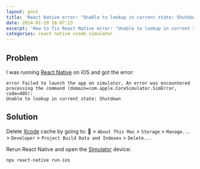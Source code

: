 ```yaml
---
layout: post
title: 'React Native error: "Unable to lookup in current state: Shutdown"'
date: 2024-01-29 16:07:23
excerpt: 'How to fix React Native error: "Unable to lookup in current state: Shutdown"'
categories: react native xcode simulator
---
```


## Problem

I was running [React Native](https://reactnative.dev/) on iOS and got the error:

```
error Failed to launch the app on simulator, An error was encountered processing the command (domain=com.apple.CoreSimulator.SimError, code=405):
Unable to lookup in current state: Shutdown
```

## Solution

Delete [Xcode](https://developer.apple.com/xcode/) cache by going to:  > `About This Mac` > `Storage` > `Manage...` > `Developer` > `Project Build Data and Indexes` > `Delete...`

Rerun React Native and open the [Simulator](https://developer.apple.com/documentation/xcode/running-your-app-in-simulator-or-on-a-device) device:

```sh
npx react-native run-ios
```
